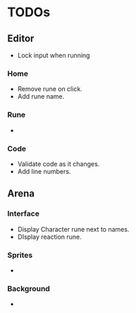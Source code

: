 # TODOs


## Editor
- Lock input when running

### Home
- Remove rune on click.
- Add rune name.

### Rune
-

### Code
- Validate code as it changes.
- Add line numbers.


## Arena
  
### Interface
- Display Character rune next to names.
- DIsplay reaction rune.

### Sprites
- 

### Background
-